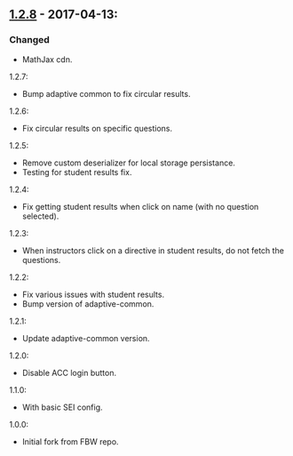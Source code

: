 ## [1.2.8] - 2017-04-13:
### Changed
- MathJax cdn.

1.2.7:
  - Bump adaptive common to fix circular results.

1.2.6:
  - Fix circular results on specific questions.

1.2.5:
  - Remove custom deserializer for local storage persistance.
  - Testing for student results fix.
  
1.2.4:
  - Fix getting student results when click on name (with no
    question selected).

1.2.3:
  - When instructors click on a directive in student results,
    do not fetch the questions.

1.2.2:
  - Fix various issues with student results.
  - Bump version of adaptive-common.

1.2.1:
  - Update adaptive-common version.

1.2.0:
  - Disable ACC login button.

1.1.0:
  - With basic SEI config.

1.0.0:
  - Initial fork from FBW repo.

[1.2.8]: https://github.com/mitsei/fbw-instructor/compare/1.2.7...1.2.8

